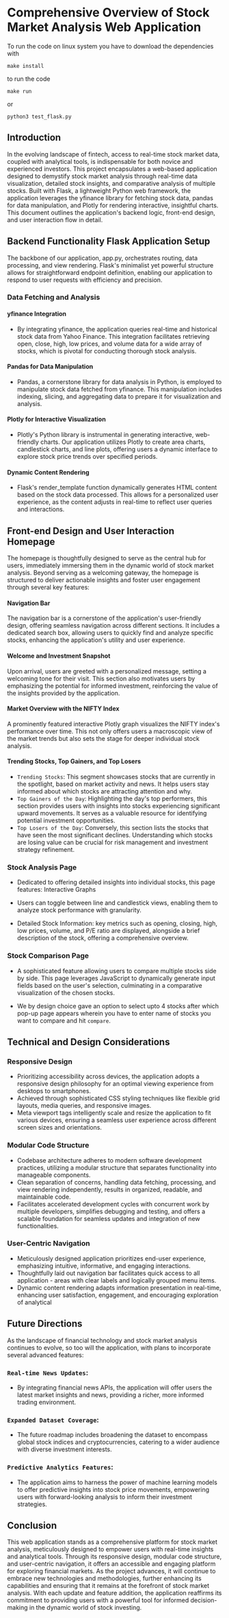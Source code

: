 # Comprehensive Overview of Stock Market Analysis Web Application

To run the code on linux system you have to download the dependencies with 
```make
make install
```
to run the code 
```make
make run
```
or
```pyhton
python3 test_flask.py
```

## Introduction

In the evolving landscape of fintech, access to real-time stock market data, coupled with analytical tools, is indispensable for both novice and experienced investors. This project encapsulates a web-based application designed to demystify stock market analysis through real-time data visualization, detailed stock insights, and comparative analysis of multiple stocks. Built with Flask, a lightweight Python web framework, the application leverages the yfinance library for fetching stock data, pandas for data manipulation, and Plotly for rendering interactive, insightful charts. This document outlines the application's backend logic, front-end design, and user interaction flow in detail.

## Backend Functionality Flask Application Setup

The backbone of our application, app.py, orchestrates routing, data processing, and view rendering. Flask's minimalist yet powerful structure allows for straightforward endpoint definition, enabling our application to respond to user requests with efficiency and precision.

### Data Fetching and Analysis

#### yfinance Integration

- By integrating yfinance, the application queries real-time and historical stock data from Yahoo Finance. This integration facilitates retrieving open, close, high, low prices, and volume data for a wide array of stocks, which is pivotal for conducting thorough stock analysis.

#### Pandas for Data Manipulation

- Pandas, a cornerstone library for data analysis in Python, is employed to manipulate stock data fetched from yfinance. This manipulation includes indexing, slicing, and aggregating data to prepare it for visualization and analysis.

#### Plotly for Interactive Visualization

- Plotly's Python library is instrumental in generating interactive, web-friendly charts. Our application utilizes Plotly to create area charts, candlestick charts, and line plots, offering users a dynamic interface to explore stock price trends over specified periods.

#### Dynamic Content Rendering

- Flask's render\_template function dynamically generates HTML content based on the stock data processed. This allows for a personalized user experience, as the content adjusts in real-time to reflect user queries and interactions.

## Front-end Design and User Interaction Homepage 

The homepage is thoughtfully designed to serve as the central hub for users, immediately immersing them in the dynamic world of stock market analysis. Beyond serving as a welcoming gateway, the homepage is structured to deliver actionable insights and foster user engagement through several key features:

#### Navigation Bar
The navigation bar is a cornerstone of the application's user-friendly design, offering seamless navigation across different sections. It includes a dedicated search box, allowing users to quickly find and analyze specific stocks, enhancing the application's utility and user experience.

#### Welcome and Investment Snapshot
Upon arrival, users are greeted with a personalized message, setting a welcoming tone for their visit. This section also motivates users by emphasizing the potential for informed investment, reinforcing the value of the insights provided by the application.

#### Market Overview with the NIFTY Index
A prominently featured interactive Plotly graph visualizes the NIFTY index's performance over time. This not only offers users a macroscopic view of the market trends but also sets the stage for deeper individual stock analysis.

#### Trending Stocks, Top Gainers, and Top Losers
- `Trending Stocks`: This segment showcases stocks that are currently in the spotlight, based on market activity and news. It helps users stay informed about which stocks are attracting attention and why.
- `Top Gainers of the Day`: Highlighting the day's top performers, this section provides users with insights into stocks experiencing significant upward movements. It serves as a valuable resource for identifying potential investment opportunities.
- `Top Losers of the Day`: Conversely, this section lists the stocks that have seen the most significant declines. Understanding which stocks are losing value can be crucial for risk management and investment strategy refinement.

### Stock Analysis Page 
 
- Dedicated to offering detailed insights into individual stocks, this page features: Interactive Graphs

- Users can toggle between line and candlestick views, enabling them to analyze stock performance with granularity.

- Detailed Stock Information:
key metrics such as opening, closing, high, low prices, volume, and P/E ratio are displayed, alongside a brief description of the stock, offering a comprehensive overview.

### Stock Comparison Page

- A sophisticated feature allowing users to compare multiple stocks side by side. This page leverages JavaScript to dynamically generate input fields based on the user's selection, culminating in a comparative visualization of the chosen stocks.

- We by design choice gave an option to select upto 4 stocks after which pop-up page appears wherein you have to enter name of stocks you want to compare and hit `compare`.


## Technical and Design Considerations
### Responsive Design
- Prioritizing accessibility across devices, the application adopts a responsive design philosophy for an optimal viewing experience from desktops to smartphones.
- Achieved through sophisticated CSS styling techniques like flexible grid layouts, media queries, and responsive images.
- Meta viewport tags intelligently scale and resize the application to fit various devices, ensuring a seamless user experience across different screen sizes and orientations.

### Modular Code Structure

- Codebase architecture adheres to modern software development practices, utilizing a modular structure that separates functionality into manageable components.
- Clean separation of concerns, handling data fetching, processing, and view rendering independently, results in organized, readable, and maintainable code.
- Facilitates accelerated development cycles with concurrent work by multiple developers, simplifies debugging and testing, and offers a scalable foundation for seamless updates and integration of new functionalities.

### User-Centric Navigation

- Meticulously designed application prioritizes end-user experience, emphasizing intuitive, informative, and engaging interactions.
- Thoughtfully laid out navigation bar facilitates quick access to all application - areas with clear labels and logically grouped menu items.
- Dynamic content rendering adapts information presentation in real-time, enhancing user satisfaction, engagement, and encouraging exploration of analytical

## Future Directions
As the landscape of financial technology and stock market analysis continues to evolve, so too will the application, with plans to incorporate several advanced features:

### `Real-time News Updates`:
- By integrating financial news APIs, the application will offer users the latest market insights and news, providing a richer, more informed trading environment.
### `Expanded Dataset Coverage`:
- The future roadmap includes broadening the dataset to encompass global stock indices and cryptocurrencies, catering to a wider audience with diverse investment interests.
### `Predictive Analytics Features`:
- The application aims to harness the power of machine learning models to offer predictive insights into stock price movements, empowering users with forward-looking analysis to inform their investment strategies.
## Conclusion
This web application stands as a comprehensive platform for stock market analysis, meticulously designed to empower users with real-time insights and analytical tools. Through its responsive design, modular code structure, and user-centric navigation, it offers an accessible and engaging platform for exploring financial markets. As the project advances, it will continue to embrace new technologies and methodologies, further enhancing its capabilities and ensuring that it remains at the forefront of stock market analysis. With each update and feature addition, the application reaffirms its commitment to providing users with a powerful tool for informed decision-making in the dynamic world of stock investing.

